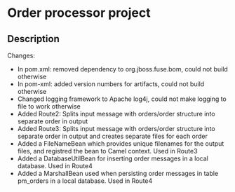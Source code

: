 # Order processor project

## Description

Changes:
* In pom.xml: removed dependency to org.jboss.fuse.bom, could not build otherwise
* In pom-xml: added version numbers for artifacts, could not build otherwise
* Changed logging framework to Apache log4j, could not make logging to file to work otherwise
* Added Route2: Splits input message with orders/order structure into separate order in output
* Added Route3: Splits input message with orders/order structure into separate order in output and creates separate files for each order
* Added a FileNameBean which provides unique filenames for the output files, and registred the bean to Camel context. Used in Route3
* Added a DatabaseUtilBean for inserting order messages in a local database. Used in Route4
* Added a MarshallBean used when persisting order messages in table pm_orders in a local database. Used in Route4
